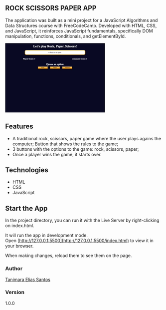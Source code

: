## ROCK SCISSORS PAPER APP

The application was built as a mini project for a JavaScript Algorithms and Data Structures course with FreeCodeCamp. Developed with HTML, CSS, and JavaScript, it reinforces JavaScript fundamentals, specifically DOM manipulation, functions, conditionals, and getElementById.

![rock scissors paper app - Tanimara Elias Santos](rock-scissors-paper-app-showcase.gif)

## Features

- A traditional rock, scissors, paper game where the user plays agains the computer;
Button that shows the rules to the game;
- 3 buttons with the options to the game: rock, scissors, paper;
- Once a player wins the game, it starts over.

## Technologies

- HTML
- CSS
- JavaScript

## Start the App

In the project directory, you can run it with the Live Server by right-clicking on index.html.

It will run the app in development mode.\
Open [http://127.0.0.1:5500](http://127.0.0.1:5500/index.html) to view it in your browser.

When making changes, reload them to see them on the page.

### Author

[Tanimara Elias Santos](https://github.com/tanimaraeliassantos)

### Version

1.0.0